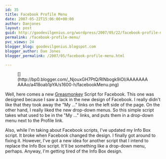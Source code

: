 ```yaml
---
id: 35
title: Facebook Profile Menu
date: 2007-05-22T15:06:00+00:00
author: Danjones
layout: post
guid: http://goodevilgenius.org/wordpress/2007/05/22/facebook-profile-menu/
permalink: /facebook-profile-menu/
pvc_views: 24
blogger_blog: goodevilgenius.blogspot.com
blogger_author: Dan Jones
blogger_permalink: /2007/05/facebook-profile-menu.html

---
```

<figure>[<img style="margin: 0pt 0pt 10px 10px;float: right;cursor: pointer" src="http://bp0.blogger.com/_NjouxGH7PtQ/RlNbogk9iOI/AAAAAAAAAAo/a418oab1pYA/s320/facebookMenu.png" alt="" border="0" />](http://bp0.blogger.com/_NjouxGH7PtQ/RlNbogk9iOI/AAAAAAAAAAo/a418oab1pYA/s1600-h/facebookMenu.png)</figure> 

Well, here comes a new [Greasmonkey](http://greasemonkey.mozdev.org/) Script for Facebook. This one was designed because I saw a lack in the new design of Facebook. I really didn't like that they took away the "My &hellip;" links on the left side of the page. On the other hand, I really liked the new drop-down menus. So this simple script takes what used to be in the "My &hellip;" links, and puts them in a drop-down menu next to the Profile link.

Also, while I'm taking about Facebook scripts, I've updated my Info Box script. It broke when Facebook changed the design. I finally got around to fixing it. However, I've got a new idea for another script that I intend to replace the Info Box script. It'll be something like a drop-down menu, perhaps. Anyway, I'm getting tired of the Info Box design.
